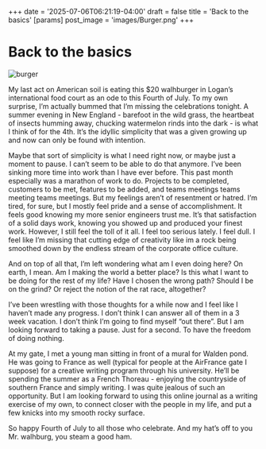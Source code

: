 +++
date = '2025-07-06T06:21:19-04:00'
draft = false
title = 'Back to the basics'
[params]
    post_image = 'images/Burger.png'
+++

# Back to the basics

![burger](Burger.png "Fourth burger")

My last act on American soil is eating this $20 walhburger in Logan’s international food court as an ode to this Fourth of July. To my own surprise, I’m actually bummed that I’m missing the celebrations tonight. A summer evening in New England - barefoot in the wild grass, the heartbeat of insects humming away, chucking watermelon rinds into the dark - is what I think of for the 4th. It’s the idyllic simplicity that was a given growing up and now can only be found with intention.

Maybe that sort of simplicity is what I need right now, or maybe just a moment to pause. I can’t seem to be able to do that anymore. I’ve been sinking more time into work than I have ever before. This past month especially was a marathon of work to do. Projects to be completed, customers to be met, features to be added, and teams meetings teams meeting teams meetings. But my feelings aren’t of resentment or hatred. I’m tired, for sure, but I mostly feel pride and a sense of accomplishment. It feels good knowing my more senior engineers trust me. It’s that satisfaction of a solid days work, knowing you showed up and produced your finest work. However, I still feel the toll of it all. I feel too serious lately. I feel dull. I feel like I’m missing that cutting edge of creativity like im a rock being smoothed down by the endless stream of the corporate office culture. 

And on top of all that, I’m left wondering what am I even doing here? On earth, I mean. Am I making the world a better place? Is this what I want to be doing for the rest of my life? Have I chosen the wrong path? Should I be on the grind? Or reject the notion of the rat race, altogether?

I’ve been wrestling with those thoughts for a while now and I feel like I haven’t made any progress. I don’t think I can answer all of them in a 3 week vacation. I don’t think I’m going to find myself “out there”. But I am looking forward to taking a pause. Just for a second. To have the freedom of doing nothing.

At my gate, I met a young man sitting in front of a mural for Walden pond. He was going to France as well (typical for people at the AirFrance gate I suppose) for a creative writing program through his university. He’ll be spending the summer as a French Thoreau - enjoying the countryside of southern France and simply writing. I was quite jealous of such an opportunity. But I am looking forward to using this online journal as a writing exercise of my own, to connect closer with the people in my life, and put a few knicks into my smooth rocky surface. 

So happy Fourth of July to all those who celebrate. And my hat’s off to you Mr. walhburg, you steam a good ham. 
